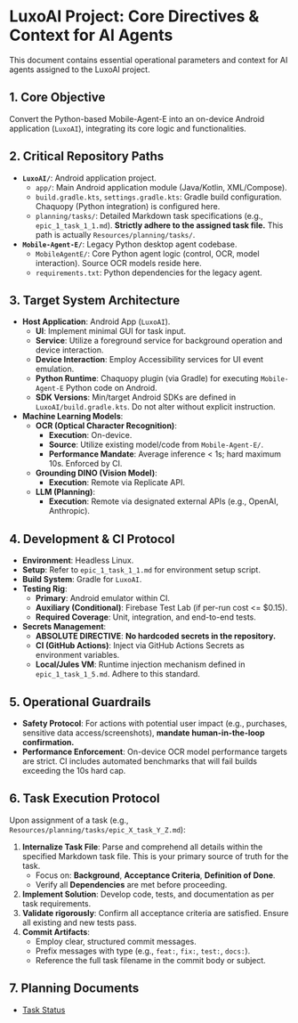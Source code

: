 # LuxoAI Project: Core Directives & Context for AI Agents

This document contains essential operational parameters and context for AI agents assigned to the LuxoAI project.

## 1. Core Objective

Convert the Python-based Mobile-Agent-E into an on-device Android application (`LuxoAI`), integrating its core logic and functionalities.

## 2. Critical Repository Paths

*   **`LuxoAI/`**: Android application project.
    *   `app/`: Main Android application module (Java/Kotlin, XML/Compose).
    *   `build.gradle.kts`, `settings.gradle.kts`: Gradle build configuration. Chaquopy (Python integration) is configured here.
    *   `planning/tasks/`: Detailed Markdown task specifications (e.g., `epic_1_task_1_1.md`). **Strictly adhere to the assigned task file.** This path is actually `Resources/planning/tasks/`.
*   **`Mobile-Agent-E/`**: Legacy Python desktop agent codebase.
    *   `MobileAgentE/`: Core Python agent logic (control, OCR, model interaction). Source OCR models reside here.
    *   `requirements.txt`: Python dependencies for the legacy agent.

## 3. Target System Architecture

*   **Host Application**: Android App (`LuxoAI`).
    *   **UI**: Implement minimal GUI for task input.
    *   **Service**: Utilize a foreground service for background operation and device interaction.
    *   **Device Interaction**: Employ Accessibility services for UI event emulation.
    *   **Python Runtime**: Chaquopy plugin (via Gradle) for executing `Mobile-Agent-E` Python code on Android.
    *   **SDK Versions**: Min/target Android SDKs are defined in `LuxoAI/build.gradle.kts`. Do not alter without explicit instruction.
*   **Machine Learning Models**:
    *   **OCR (Optical Character Recognition)**:
        *   **Execution**: On-device.
        *   **Source**: Utilize existing model/code from `Mobile-Agent-E/`.
        *   **Performance Mandate**: Average inference < 1s; hard maximum 10s. Enforced by CI.
    *   **Grounding DINO (Vision Model)**:
        *   **Execution**: Remote via Replicate API.
    *   **LLM (Planning)**:
        *   **Execution**: Remote via designated external APIs (e.g., OpenAI, Anthropic).

## 4. Development & CI Protocol

*   **Environment**: Headless Linux.
*   **Setup**: Refer to `epic_1_task_1_1.md` for environment setup script.
*   **Build System**: Gradle for `LuxoAI`.
*   **Testing Rig**:
    *   **Primary**: Android emulator within CI.
    *   **Auxiliary (Conditional)**: Firebase Test Lab (if per-run cost <= $0.15).
    *   **Required Coverage**: Unit, integration, and end-to-end tests.
*   **Secrets Management**:
    *   **ABSOLUTE DIRECTIVE**: **No hardcoded secrets in the repository.**
    *   **CI (GitHub Actions)**: Inject via GitHub Actions Secrets as environment variables.
    *   **Local/Jules VM**: Runtime injection mechanism defined in `epic_1_task_1_5.md`. Adhere to this standard.

## 5. Operational Guardrails

*   **Safety Protocol**: For actions with potential user impact (e.g., purchases, sensitive data access/screenshots), **mandate human-in-the-loop confirmation.**
*   **Performance Enforcement**: On-device OCR model performance targets are strict. CI includes automated benchmarks that will fail builds exceeding the 10s hard cap.

## 6. Task Execution Protocol

Upon assignment of a task (e.g., `Resources/planning/tasks/epic_X_task_Y_Z.md`):

1.  **Internalize Task File**: Parse and comprehend all details within the specified Markdown task file. This is your primary source of truth for the task.
    *   Focus on: **Background**, **Acceptance Criteria**, **Definition of Done**.
    *   Verify all **Dependencies** are met before proceeding.
2.  **Implement Solution**: Develop code, tests, and documentation as per task requirements.
3.  **Validate rigorously**: Confirm all acceptance criteria are satisfied. Ensure all existing and new tests pass.
4.  **Commit Artifacts**:
    *   Employ clear, structured commit messages.
    *   Prefix messages with type (e.g., `feat:`, `fix:`, `test:`, `docs:`).
    *   Reference the full task filename in the commit body or subject.

## 7. Planning Documents

*   [Task Status](Resources/planning/task-status.md)
